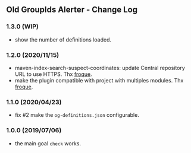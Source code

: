 ## Old GroupIds Alerter - Change Log

### 1.3.0 (WIP)
* show the number of definitions loaded.

### 1.2.0 (2020/11/15)
* maven-index-search-suspect-coordinates: update Central repository URL to use HTTPS. Thx [froque](https://github.com/froque).
* make the plugin compatible with project with multiples modules. Thx [froque](https://github.com/froque).

### 1.1.0 (2020/04/23)
* fix #2 make the `og-definitions.json` configurable.

### 1.0.0 (2019/07/06)
* the main goal `check` works.
